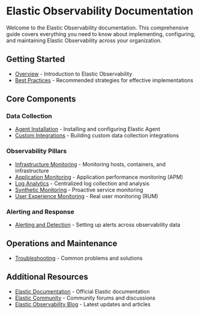 # Elastic Observability Documentation

Welcome to the Elastic Observability documentation. This comprehensive guide covers everything you need to know about implementing, configuring, and maintaining Elastic Observability across your organization.

## Getting Started

- [Overview](./overview.md) - Introduction to Elastic Observability
- [Best Practices](./best-practices.md) - Recommended strategies for effective implementations

## Core Components

### Data Collection

- [Agent Installation](./agent-installation.md) - Installing and configuring Elastic Agent
- [Custom Integrations](./custom-integrations.md) - Building custom data collection integrations

### Observability Pillars

- [Infrastructure Monitoring](./infrastructure-monitoring.md) - Monitoring hosts, containers, and infrastructure
- [Application Monitoring](./application-monitoring.md) - Application performance monitoring (APM)
- [Log Analytics](./log-analytics.md) - Centralized log collection and analysis
- [Synthetic Monitoring](./synthetic-monitoring.md) - Proactive service monitoring
- [User Experience Monitoring](./user-experience-monitoring.md) - Real user monitoring (RUM)

### Alerting and Response

- [Alerting and Detection](./alerting-detection.md) - Setting up alerts across observability data

## Operations and Maintenance

- [Troubleshooting](./troubleshooting.md) - Common problems and solutions

## Additional Resources

- [Elastic Documentation](https://www.elastic.co/guide/index.html) - Official Elastic documentation
- [Elastic Community](https://discuss.elastic.co/) - Community forums and discussions
- [Elastic Observability Blog](https://www.elastic.co/blog/category/observability) - Latest updates and articles
